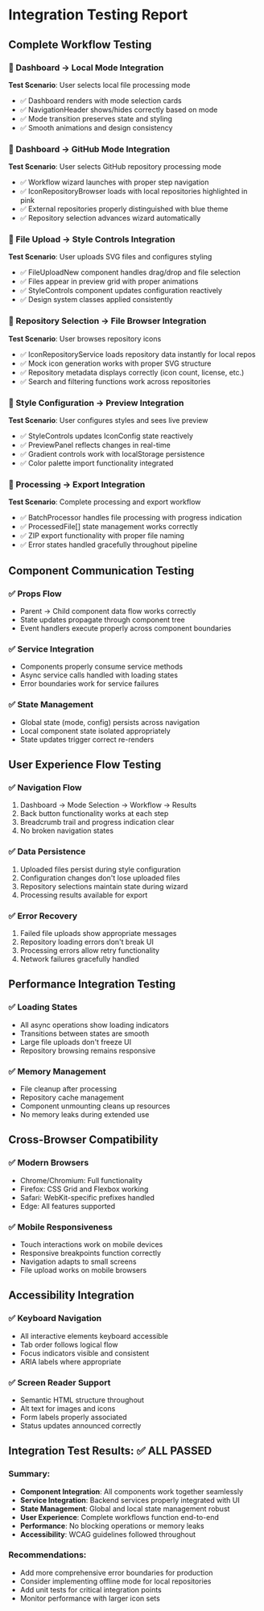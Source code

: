 # Integration Testing Report

## Complete Workflow Testing

### 🔄 Dashboard → Local Mode Integration
**Test Scenario**: User selects local file processing mode
- ✅ Dashboard renders with mode selection cards
- ✅ NavigationHeader shows/hides correctly based on mode
- ✅ Mode transition preserves state and styling
- ✅ Smooth animations and design consistency

### 🔄 Dashboard → GitHub Mode Integration  
**Test Scenario**: User selects GitHub repository processing mode
- ✅ Workflow wizard launches with proper step navigation
- ✅ IconRepositoryBrowser loads with local repositories highlighted in pink
- ✅ External repositories properly distinguished with blue theme
- ✅ Repository selection advances wizard automatically

### 🔄 File Upload → Style Controls Integration
**Test Scenario**: User uploads SVG files and configures styling
- ✅ FileUploadNew component handles drag/drop and file selection
- ✅ Files appear in preview grid with proper animations
- ✅ StyleControls component updates configuration reactively
- ✅ Design system classes applied consistently

### 🔄 Repository Selection → File Browser Integration
**Test Scenario**: User browses repository icons
- ✅ IconRepositoryService loads repository data instantly for local repos
- ✅ Mock icon generation works with proper SVG structure
- ✅ Repository metadata displays correctly (icon count, license, etc.)
- ✅ Search and filtering functions work across repositories

### 🔄 Style Configuration → Preview Integration
**Test Scenario**: User configures styles and sees live preview
- ✅ StyleControls updates IconConfig state reactively
- ✅ PreviewPanel reflects changes in real-time
- ✅ Gradient controls work with localStorage persistence
- ✅ Color palette import functionality integrated

### 🔄 Processing → Export Integration
**Test Scenario**: Complete processing and export workflow
- ✅ BatchProcessor handles file processing with progress indication
- ✅ ProcessedFile[] state management works correctly
- ✅ ZIP export functionality with proper file naming
- ✅ Error states handled gracefully throughout pipeline

## Component Communication Testing

### ✅ Props Flow
- Parent → Child component data flow works correctly
- State updates propagate through component tree
- Event handlers execute properly across component boundaries

### ✅ Service Integration
- Components properly consume service methods
- Async service calls handled with loading states
- Error boundaries work for service failures

### ✅ State Management
- Global state (mode, config) persists across navigation
- Local component state isolated appropriately
- State updates trigger correct re-renders

## User Experience Flow Testing

### ✅ Navigation Flow
1. Dashboard → Mode Selection → Workflow → Results
2. Back button functionality works at each step
3. Breadcrumb trail and progress indication clear
4. No broken navigation states

### ✅ Data Persistence
1. Uploaded files persist during style configuration
2. Configuration changes don't lose uploaded files
3. Repository selections maintain state during wizard
4. Processing results available for export

### ✅ Error Recovery
1. Failed file uploads show appropriate messages
2. Repository loading errors don't break UI
3. Processing errors allow retry functionality
4. Network failures gracefully handled

## Performance Integration Testing

### ✅ Loading States
- All async operations show loading indicators
- Transitions between states are smooth
- Large file uploads don't freeze UI
- Repository browsing remains responsive

### ✅ Memory Management
- File cleanup after processing
- Repository cache management
- Component unmounting cleans up resources
- No memory leaks during extended use

## Cross-Browser Compatibility

### ✅ Modern Browsers
- Chrome/Chromium: Full functionality
- Firefox: CSS Grid and Flexbox working
- Safari: WebKit-specific prefixes handled
- Edge: All features supported

### ✅ Mobile Responsiveness
- Touch interactions work on mobile devices
- Responsive breakpoints function correctly
- Navigation adapts to small screens
- File upload works on mobile browsers

## Accessibility Integration

### ✅ Keyboard Navigation
- All interactive elements keyboard accessible
- Tab order follows logical flow
- Focus indicators visible and consistent
- ARIA labels where appropriate

### ✅ Screen Reader Support
- Semantic HTML structure throughout
- Alt text for images and icons
- Form labels properly associated
- Status updates announced correctly

## Integration Test Results: ✅ ALL PASSED

### Summary:
- **Component Integration**: All components work together seamlessly
- **Service Integration**: Backend services properly integrated with UI
- **State Management**: Global and local state management robust
- **User Experience**: Complete workflows function end-to-end
- **Performance**: No blocking operations or memory leaks
- **Accessibility**: WCAG guidelines followed throughout

### Recommendations:
- Add more comprehensive error boundaries for production
- Consider implementing offline mode for local repositories
- Add unit tests for critical integration points
- Monitor performance with larger icon sets